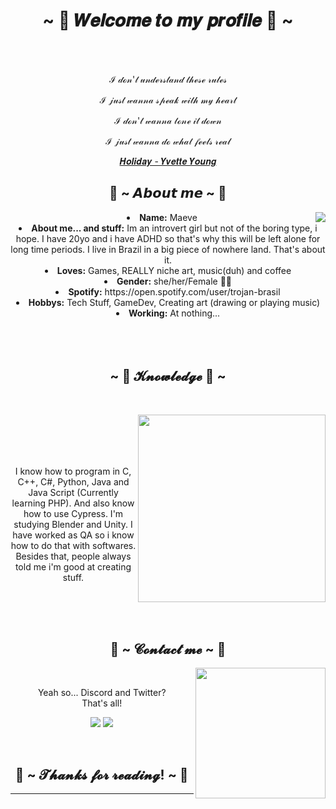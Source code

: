 <body>
  <center>
<h1 align="center">~ 💖 𝑾𝒆𝒍𝒄𝒐𝒎𝒆 𝒕𝒐 𝒎𝒚 𝒑𝒓𝒐𝒇𝒊𝒍𝒆 💖 ~</h1>
<br>
<div align="center">
  </a>
    <br>
  <p>ℐ 𝒹ℴ𝓃'𝓉 𝓊𝓃𝒹ℯ𝓇𝓈𝓉𝒶𝓃𝒹 𝓉𝒽ℯ𝓈ℯ 𝓇𝓊𝓁ℯ𝓈</p>
  <p>ℐ 𝒿𝓊𝓈𝓉 𝓌𝒶𝓃𝓃𝒶 𝓈𝓅ℯ𝒶𝓀 𝓌𝒾𝓉𝒽 𝓂𝓎 𝒽ℯ𝒶𝓇𝓉</p>
  <p>ℐ 𝒹ℴ𝓃'𝓉 𝓌𝒶𝓃𝓃𝒶 𝓉ℴ𝓃ℯ 𝒾𝓉 𝒹ℴ𝓌𝓃</p>
<p>ℐ 𝒿𝓊𝓈𝓉 𝓌𝒶𝓃𝓃𝒶 𝒹ℴ 𝓌𝒽𝒶𝓉 𝒻ℯℯ𝓁𝓈 𝓇ℯ𝒶𝓁</p>
<p><a href="https://www.youtube.com/watch?v=o1ya6ajYE3U"> 𝑯𝒐𝒍𝒊𝒅𝒂𝒚 - 𝒀𝒗𝒆𝒕𝒕𝒆 𝒀𝒐𝒖𝒏𝒈</a><p>

</div>
    <div align="center">
      </div>
<div>
<h2 align="center"> 🦊 ~ 𝘼𝙗𝙤𝙪𝙩 𝙢𝙚 ~ 🦊 </h2>
  <div align="center">
<img src="https://i.pinimg.com/564x/38/7b/d0/387bd0d7e9de928ec97312239cfb7a6e.jpg" align="right">
  </div>
<li>
 <b>Name:</b> Maeve
</li>
<li>
 <b>About me... and stuff:</b> Im an introvert girl but not of the boring type, i hope. I have 20yo and i have ADHD so that's why this will be left alone for long time periods. I live in Brazil in a big piece of nowhere land. That's about it.
</li>
<li>
<b>Loves:</b> Games, REALLY niche art, music(duh) and coffee
</li>
<li>
<b>Gender:</b> she/her/Female 🏳️‍⚧️
</li>
<li>
<b>Spotify:</b> https://open.spotify.com/user/trojan-brasil
</li>
<li>
<b>Hobbys:</b> Tech Stuff, GameDev, Creating art (drawing or playing music)
</li>
<li>
<b>Working:</b> At nothing...
</li>
<br><br><br>
</div>
<div>
<h2 align="center">            ~ 📇 𝓚𝓷𝓸𝔀𝓵𝓮𝓭𝓰𝓮 📇 ~</h2>
 <br>
<p>
  <div align="center">
<img src="https://i.pinimg.com/originals/3e/a7/b6/3ea7b630e286acaacdb96b75905fb352.gif" width="300" height="300" align="right">
  </div>
</div>
<div>
  <br>
<p align="center">
  <br><br><br>
  I know how to program in C, C++, C#, Python, Java and Java Script (Currently learning PHP). And also know how to use Cypress. I'm studying Blender and Unity. I have worked as QA so i know how to do that with softwares. Besides that, people always told me i'm good at creating stuff.
  <br><br><br>
</p>
<br>
<h2 align="center">           📝 ~ 𝓒𝓸𝓷𝓽𝓪𝓬𝓽 𝓶𝓮 ~ 📝</h2>
  <div align="center">
<img src="https://i.pinimg.com/564x/e7/74/71/e77471a9e66a9dbd62f3992d5385ba8a.jpg" align="right"  height="208.5px">
  </div>
<br>
<p align="center"> Yeah so... Discord and Twitter?<br>
That's all!</p>
<p align="center"><a href="https://twitter.com/M4ave_" target="_blank"><img src="https://img.shields.io/badge/PwoolPwatyAkwali%20-%231DA1F2.svg?&style=for-the-badge&logo=Twitter&logoColor=white"/></a> <a href="https://discord.me/m4ah__" target="_blank"><img src="https://img.shields.io/badge/CowzyThwighs%20-%237289DA.svg?&style=for-the-badge&logo=discord&logoColor=white"/></a></p> 
</div>
<br>
<div>
<h2 align="center">💖 ~ 𝓣𝓱𝓪𝓷𝓴𝓼 𝓯𝓸𝓻 𝓻𝓮𝓪𝓭𝓲𝓷𝓰! ~ 💖</h2>
<div align="center">
<!--<img src=""> -->
</div>
<hr>
</div>
</div>
    </center>
</body>
